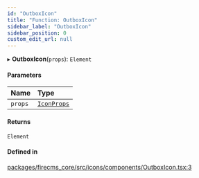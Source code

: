 ```yaml
---
id: "OutboxIcon"
title: "Function: OutboxIcon"
sidebar_label: "OutboxIcon"
sidebar_position: 0
custom_edit_url: null
---
```


▸ **OutboxIcon**(`props`): `Element`

#### Parameters

| Name | Type |
| :------ | :------ |
| `props` | [`IconProps`](../types/IconProps.md) |

#### Returns

`Element`

#### Defined in

[packages/firecms_core/src/icons/components/OutboxIcon.tsx:3](https://github.com/FireCMSco/firecms/blob/d45f3739/packages/firecms_core/src/icons/components/OutboxIcon.tsx#L3)
